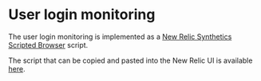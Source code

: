 # User login monitoring

The user login monitoring is implemented as a [New Relic Synthetics Scripted Browser](https://docs.newrelic.com/docs/synthetics/synthetic-monitoring/scripting-monitors/introduction-scripted-browser-monitors/) script.

The script that can be copied and pasted into the New Relic UI is available [here](/user-login/user-login.js).
